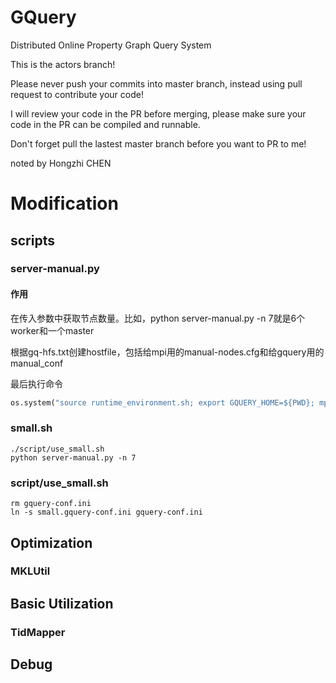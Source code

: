 # GQuery
Distributed Online Property Graph Query System

This is the actors branch!

Please never push your commits into master branch, instead using pull request to contribute your code!

I will review your code in the PR before merging, please make sure your code in the PR can be compiled and runnable.

Don't forget pull the lastest master branch before you want to PR to me!


noted by Hongzhi CHEN

# Modification

## scripts

### server-manual.py

#### 作用

在传入参数中获取节点数量。比如，python server-manual.py -n 7就是6个worker和一个master

根据gq-hfs.txt创建hostfile，包括给mpi用的manual-nodes.cfg和给gquery用的manual_conf

最后执行命令
``` python
os.system("source runtime_environment.sh; export GQUERY_HOME=${PWD}; mpirun -n " + str(nnodes) + " -f manual-nodes.cfg ./release/server manual_conf")
```

### small.sh

```
./script/use_small.sh
python server-manual.py -n 7
```

### script/use_small.sh

```
rm gquery-conf.ini
ln -s small.gquery-conf.ini gquery-conf.ini
```

## Optimization

### MKLUtil

## Basic Utilization

### TidMapper

## Debug


